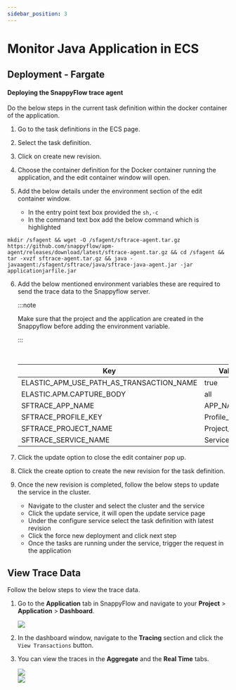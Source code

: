```yaml
---
sidebar_position: 3 
---
```


# Monitor Java Application in ECS
## Deployment - Fargate

#### Deploying the SnappyFlow trace agent

Do the below steps in the current task definition within the docker container of the application.
1.	Go to the task definitions in the ECS page.
2.	Select the task definition.
3.	Click on create new revision.

4.	Choose the container definition for the Docker container running the application, and the edit container window will open.
5.	Add the below details under the environment section of the edit container window.
	
    - In the entry point text box provided the `sh,-c`
	- In the command text box add the below command which is highlighted

  ```shell
  mkdir /sfagent && wget -O /sfagent/sftrace-agent.tar.gz https://github.com/snappyflow/apm-agent/releases/download/latest/sftrace-agent.tar.gz && cd /sfagent && tar -xvzf sftrace-agent.tar.gz && java -javaagent:/sfagent/sftrace/java/sftrace-java-agent.jar -jar applicationjarfile.jar  
  ```
6.  Add the below mentioned environment variables these are required to send the trace data to the Snappyflow server.
    
    :::note
    
    Make sure that the project and the application are created in the Snappyflow before adding the environment variable.
    
    :::
    
    <br/>
    
    |  Key | Value  |
    | --- | --- |
    | ELASTIC_APM_USE_PATH_AS_TRANSACTION_NAME  | true |
    | ELASTIC.APM.CAPTURE_BODY |  all |
    | SFTRACE_APP_NAME | APP_NAME |
    | SFTRACE_PROFILE_KEY | Profile_key |
    | SFTRACE_PROJECT_NAME | Project_Name |
    |  SFTRACE_SERVICE_NAME| Service_Name |
    
7. Click the update option to close the edit container pop up.
8. Click the create option to create the new revision for the task definition.
9. Once the new revision is completed, follow the below steps to update the service in the cluster.

    - Navigate to the cluster and select the cluster and the service
    - Click the update service, it will open the update service page
    - Under the configure service select the task definition with latest revision
    - Click the force new deployment and click next step
    - Once the tasks are running under the service, trigger the request in the application
    

## View Trace Data

Follow the below steps to view the trace data.

1. Go to the **Application** tab in SnappyFlow and navigate  to your **Project** > **Application** > **Dashboard**.

   <img src="/img/tracing/image_2.png" />

2. In the dashboard window, navigate to the **Tracing** section and click the `View Transactions` button.

3. You can view the traces in the **Aggregate** and the **Real Time** tabs.

   <img src="/img/tracing/image_1.png" />

   <br/>

   <img src="/img/tracing/image_3.png" />

